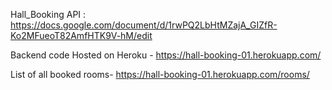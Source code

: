 Hall_Booking API : https://docs.google.com/document/d/1rwPQ2LbHtMZajA_GIZfR-Ko2MFueoT82AmfHTK9V-hM/edit

Backend code Hosted on Heroku - https://hall-booking-01.herokuapp.com/

List of all booked rooms- https://hall-booking-01.herokuapp.com/rooms/
